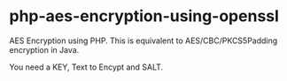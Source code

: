 # php-aes-encryption-using-openssl

AES Encryption using PHP.
This is equivalent to AES/CBC/PKCS5Padding encryption in Java. 

You need a KEY, Text to Encypt and SALT.
